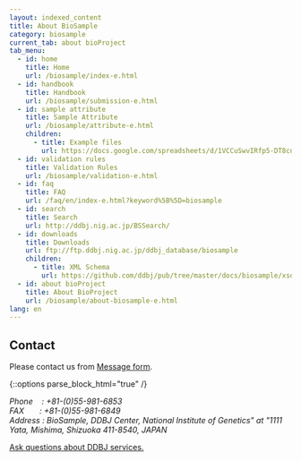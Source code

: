 ```yaml
---
layout: indexed_content
title: About BioSample
category: biosample
current_tab: about bioProject
tab_menu:
  - id: home
    title: Home
    url: /biosample/index-e.html
  - id: handbook
    title: Handbook
    url: /biosample/submission-e.html
  - id: sample attribute
    title: Sample Attribute
    url: /biosample/attribute-e.html
    children:
      - title: Example files
        url: https://docs.google.com/spreadsheets/d/1VCCuSwvIRfp5-DT8cnvvAwWH4C7wbDFSjHQ_q3f3BII/edit#gid=1811256482
  - id: validation rules
    title: Validation Rules
    url: /biosample/validation-e.html
  - id: faq
    title: FAQ
    url: /faq/en/index-e.html?keyword%5B%5D=biosample
  - id: search
    title: Search
    url: http://ddbj.nig.ac.jp/BSSearch/
  - id: downloads
    title: Downloads
    url: ftp://ftp.ddbj.nig.ac.jp/ddbj_database/biosample
    children:
      - title: XML Schema
        url: https://github.com/ddbj/pub/tree/master/docs/biosample/xsd
  - id: about bioProject
    title: About BioProject
    url: /biosample/about-biosample-e.html
lang: en
---
```


## Contact <a name="contact"></a>

Please contact us from [Message form](/contact-ddbj-e.html).

{::options parse_block_html="true" /}
<address>

Phone    : +81-(0)55-981-6853  
FAX       : +81-(0)55-981-6849  
Address : BioSample, DDBJ Center, National Institute of Genetics" at "1111 Yata, Mishima, Shizuoka 411-8540, JAPAN

</address>

[Ask questions about DDBJ services.](/contact-ddbj-e.html#to-ddbj)